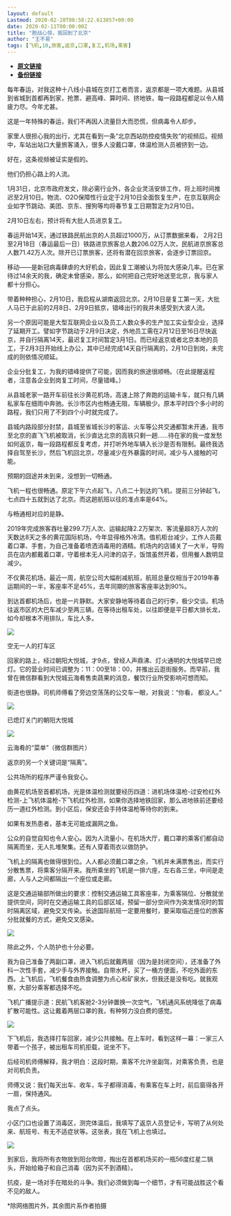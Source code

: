 ```yaml
---
layout: default
Lastmod: 2020-02-28T08:58:22.613857+00:00
date: 2020-02-11T00:00:00Z
title: "胆战心惊，我回到了北京"
author: "王不易"
tags: [飞机,10,旅客,返京,口罩,复工,机场,乘客]
---
```


* [**原文链接**](http://mp.weixin.qq.com/s?__biz=MzIzOTcwNTY2NQ==&mid=2247485988&idx=1&sn=fd90746961fb813e12da67fcc2eac2cd&chksm=e927410ade50c81c903053c354d8d83e0dde7b8ef4a899a831dffad85f79db95f5dddb0e3ef8#rd)
* [**备份链接**](http://archive.is/1svIf)


每年春运，对我这种十八线小县城在京打工者而言，返京都是一项大难题。从县城到省城到首都再到家，抢票、避高峰、算时间、挤地铁，每一段路程都足以令人精疲力尽。今年尤甚。  

这是一年特殊的春运，我们不再因人流量巨大而恐慌，但病毒令人却步。

家里人很担心我的出行，尤其在看到一条“北京西站防控疫情失败”的视频后。视频中，车站出站口大量旅客涌入，很多人没戴口罩，体温检测人员被挤到一边。

好在，这条视频被证实是假的。

他们仍担心路上的人流。

1月31日，北京市政府发文，除必需行业外，各企业灵活安排工作，将上班时间推迟至2月10日。物流、O2O保障性行业定于2月10日全面恢复生产，在京互联网企业如字节跳动、美团、京东、搜狗等均将春节复工日期暂定为2月10日。

2月10日左右，预计将有大批人员进京复工。

春运开始14天，通过铁路民航出京的人员超过1000万，从订票数据来看， 2月2日至2月18日（春运最后一日）铁路进京旅客总人数206.02万人次，民航进京旅客总人数71.42万人次。除开已订票旅客，还将有潜在回京旅客，会逐步订票回京。

移动——是新冠病毒肆虐的大好机会，因此复工潮被认为将加大感染几率。已在家待过14余天的我，确定未曾感染，那么，如何把自己完好地送至北京，我与家人都十分担心。

带着种种担心，2月10日，我启程从湖南返回北京。2月10日是复工第一天，大批人马已于此前的2月8日、2月9日抵京，错峰出行的我并未感受到大波人流。  

另一个原因可能是大型互联网企业以及员工人数众多的生产加工实业型企业，选择了延期开工。譬如字节跳动于2月9日决定，外地员工需在2月12日至16日尽快返京，并自行隔离14天，最迟复工时间暂定3月1日。而已经返京或者北京本地的员工，于2月3日开始线上办公，其中已经完成14天自行隔离的，2月10日到岗，未完成的则依情况顺延。

企业分批复工，为我的错峰提供了可能，因而我的旅途很顺畅。（在此提醒返程者，注意各企业到岗复工时间，尽量错峰。）

从县城老家一路开车前往长沙黄花机场，高速上除了奔跑的运输卡车，就只有几辆私家车在细雨中奔驰。长沙市区内也畅通无阻，车辆极少。原本平时四个多小时的路程，我们只用了不到四个小时就完成了。

县城内路段部分封禁，县城至省城长沙的客运、火车等公共交通都暂未开通，我市至北京的直飞飞机被取消，长沙直达北京的高铁只剩一趟……待在家的我一度发愁如何返京，每一段路程都反复考虑，并打听外地车辆入长沙是否有限制。最终我选择自驾至长沙，然后飞机回北京，尽量减少在外暴露的时间，减少与人接触的可能。

预期的囧途并未到来，没想到一切畅通。

飞机一程也很畅通。原定下午六点起飞，八点二十到达的飞机，提前三分钟起飞，七点四十五就到达了北京。而这趟航班以往的准点率是64%。

与畅通相对应的是静。

2019年完成旅客吞吐量299.7万人次、运输起降2.2万架次、客流量超8万人次的天数达8天之多的黄花国际机场，今年显得格外冷清。值机柜台减少，工作人员戴着口罩、手套，为自己准备着喷洒消毒用的酒精。机场内的店铺关了一大半，导购员在店内都戴着口罩，守着根本无人问津的店子，饭馆虽然开着，但用餐人数明显减少。

不仅黄花机场，最近一周，航空公司大幅削减航班，航班总量仅相当于2019年春运期间的一半，客座率不足45%，去年同期的旅客客座率达到90%。

到达首都机场后，也是一片静默。大家安静地等待着自己的行李，极少交谈。机场往返市区的大巴车减少至两三辆，在等待出租车处，以往即便是平日都大排长龙，如今却根本不用排队，车比人多。

![](/images/post/2376a484c4576a89f7a1ac450e50d5a1.jpg)

空无一人的打车区

回家的路上，经过朝阳大悦城，才9点，曾经人声鼎沸、灯火通明的大悦城早已熄灯。它的营业时间已调整为：11：00至18：00，并推出云逛街服务。而早前，我曾在微信群看到大悦城云海肴售卖蔬果的消息，餐饮行业所受影响可想而知。

街道也很静。司机师傅看了旁边空荡荡的公交车一眼，对我说：“你看， 都没人。”

![](/images/post/018f4a8158aede8b0a39b05114b90d29.jpg)

已熄灯关门的朝阳大悦城

![](/images/post/b6e98381a9d46c5a57903e0bfe7619ba.jpg)

云海肴的“菜单”（微信群图片）  

返京的另一个关键词是“隔离”。

公共场所的程序严谨令我安心。

由黄花机场至首都机场，光是体温检测就要经历四道：进机场体温枪-过安检红外检测-上飞机体温枪-下飞机红外检测，如果你选择地铁回家，那么进地铁前还要经历一道红外检测。到小区后，保安还会手持体温枪等待你的到来。

如果有发热患者，基本无可能成漏网之鱼。

公众的自觉自知也令人安心。因为人流量小，在机场大厅，戴口罩的乘客们都自动隔离而坐，无人扎堆聚集。还有人穿着雨衣以做防护。

飞机上的隔离也做得很到位。人人都必须戴口罩之余，飞机并未满票售出，而实行分散售票，将乘客分隔开来。我所乘坐的飞机是一排六座，左右各三坐，中间是走廊，人与人之间都隔出一个座位或走廊。

这是交通运输部所做出的要求：控制交通运输工具客座率，为乘客隔位、分散就坐提供空间，同时在交通运输工具的后部区域，预留一部分空间作为突发情况时的暂时隔离区域，避免交叉传染。长途国际航班一定要用餐时，要采取临近座位的旅客分批就餐的方式，避免交叉感染。

![](/images/post/50c340b2abdddfee09a9918d86510a9d.jpg)

除此之外，个人防护也十分必要。

我为自己准备了两副口罩，进入飞机后就戴两层（因为是封闭空间），还准备了外科一次性手套，减少手与外界接触。自带水杯，买了一桶方便面，不吃外面的东西。上飞机后，飞机餐食由热食调整为点心和矿泉水，但我还是没有吃。就我观察，大部分乘客都选择不吃。

飞机广播提示道：民航飞机客舱2-3分钟置换一次空气，飞机通风系统降低了病毒扩散可能性。这让戴着两层口罩的我，有种努力没白费的感觉。

![](/images/post/2a6dcfe1baf53d6ad9ee2b1bd01a8d4e.jpg)

下飞机后，我选择打车回家，减少公共接触。在上车时，看到这样一幕：一家三人带着一个孩子，被出租车司机拒载，说坐不下。

后经司机师傅解释，我才明白：这段时期，乘客不允许坐副驾，对乘客负责，也是对司机负责。

师傅又说：我们每天出车、收车，车子都得消毒，有乘客在车上时，前后窗得各开一扇，保持通风。

我点了点头。

小区门口也设置了消毒区，测完体温后，我填写了返京人员登记卡，写明了从何处来、航班号、有无不适症状等。这张表，我在飞机上也填过。

![](/images/post/5f13f2c2e7f5bf4ea4733d8ac10b71c3.jpg)

到家后，我将所有衣物放到阳台吹晾，掏出在首都机场买的一瓶56度红星二锅头，开始给箱子和自己消毒（因为买不到酒精）。

抗疫，是一场对手在暗处的斗争。我们必须做到每一个细节，才有可能战胜这个看不见的敌人。

\*除网络图片外，其余图片系作者拍摄

